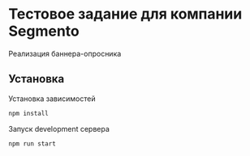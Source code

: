 # Тестовое задание для компании Segmento

Реализация баннера-опросника

## Установка

Установка зависимостей

```sh
npm install
```
Запуск development сервера

```sh
npm run start
```